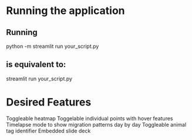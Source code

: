 # Running the application 
## Running
python -m streamlit run your_script.py

## is equivalent to:
streamlit run your_script.py


# Desired Features 
Toggleable heatmap 
Toggelable individual points with hover features 
Timelapse mode to show migration patterns day by day 
Toggleable animal tag identifier
Embedded slide deck
